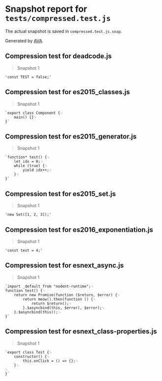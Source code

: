 # Snapshot report for `tests/compressed.test.js`

The actual snapshot is saved in `compressed.test.js.snap`.

Generated by [AVA](https://ava.li).

## Compression test for deadcode.js

> Snapshot 1

    'const TEST = false;'

## Compression test for es2015_classes.js

> Snapshot 1

    `export class Component {␊
        main() {}␊
    }`

## Compression test for es2015_generator.js

> Snapshot 1

    `function* test() {␊
        let idx = 0;␊
        while (true) {␊
            yield idx++;␊
        }␊
    }`

## Compression test for es2015_set.js

> Snapshot 1

    'new Set([1, 2, 3]);'

## Compression test for es2016_exponentiation.js

> Snapshot 1

    'const test = 4;'

## Compression test for esnext_async.js

> Snapshot 1

    `import _default from "nodent-runtime";␊
    function test() {␊
        return new Promise(function ($return, $error) {␊
            return meow().then(function () {␊
                return $return();␊
            }.$asyncbind(this, $error), $error);␊
        }.$asyncbind(this));␊
    }`

## Compression test for esnext_class-properties.js

> Snapshot 1

    `export class Test {␊
        constructor() {␊
            this.onClick = () => {};␊
        }␊
    ␊
    }`

